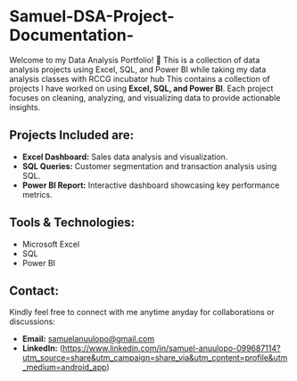 # Samuel-DSA-Project-Documentation-

Welcome to my Data Analysis Portfolio! 🚀
This is a collection of data analysis projects using Excel, SQL, and Power BI while taking my data analysis classes with RCCG incubator hub
This contains a collection of projects I have worked on using **Excel, SQL, and Power BI**. Each project focuses on cleaning, analyzing, and visualizing data to provide actionable insights.

## Projects Included are:
- **Excel Dashboard:** Sales data analysis and visualization.
- **SQL Queries:** Customer segmentation and transaction analysis using SQL.
- **Power BI Report:** Interactive dashboard showcasing key performance metrics.

## Tools & Technologies:
- Microsoft Excel
- SQL
- Power BI

## Contact:
Kindly feel free to connect with me anytime anyday for collaborations or discussions:
- **Email:** samuelanuulopo@gmail.com
- **LinkedIn:** (https://www.linkedin.com/in/samuel-anuulopo-099687114?utm_source=share&utm_campaign=share_via&utm_content=profile&utm_medium=android_app)
